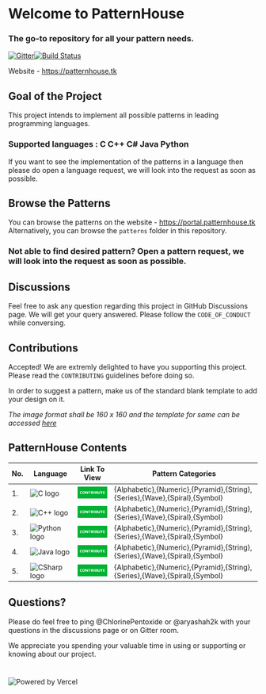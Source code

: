# Welcome to PatternHouse

### The go-to repository for all your pattern needs.
[![Gitter](https://badges.gitter.im/Printing-Pattern-Programs/WebAppDiscussion.svg)](https://gitter.im/Printing-Pattern-Programs/WebAppDiscussion?utm_source=badge&utm_medium=badge&utm_campaign=pr-badge)[![Build Status](https://patternhouse.semaphoreci.com/badges/guidelines/branches/master.svg?style=shields)](https://patternhouse.semaphoreci.com/projects/guidelines)

Website - https://patternhouse.tk

## Goal of the Project
This project intends to implement all possible patterns in leading programming languages. 

### Supported languages : C C++ C# Java Python
If you want to see the implementation of the patterns in a language then please do open a language request, we will look into the request
as soon as possible.

## Browse the Patterns
You can browse the patterns on the website - https://portal.patternhouse.tk
Alternatively, you can browse the `` patterns `` folder in this repository.
### Not able to find desired pattern? Open a pattern request, we will look into the request as soon as possible.

## Discussions
Feel free to ask any question regarding this project in GitHub Discussions page. We will get your query answered. Please follow the ``CODE_OF_CONDUCT`` 
while conversing.

## Contributions
Accepted! We are extremly delighted to have you supporting this project. Please read the ``CONTRIBUTING`` guidelines before doing so.

In order to suggest a pattern, make us of the standard blank template to add your design on it.

*The image format shall be 160 x 160 and the template for same can be accessed <a href="https://github.com/PatternHouse/guidelines/blob/main/patterns/Blank%20Template.png">here</a>*

## PatternHouse Contents

|No.|Language|Link To View|Pattern Categories|
|---|--------|------------|------------------|
|1.|![C logo](https://github.com/aryashah2k/Printing-Pattern-Programs/blob/main/assets/c.png)|<a href="https://github.com/PatternHouse/C-PatternHouse"><img align="" alt="CLang" width="80px" src="https://github.com/PatternHouse/Join_PatternHouse/blob/main/assets/contribute-button.png" /></a>|{Alphabetic},{Numeric},{Pyramid},{String},{Series},{Wave},{Spiral},{Symbol}|
|2.|![C++ logo](https://github.com/aryashah2k/Printing-Pattern-Programs/blob/main/assets/cpp.png)|<a href="https://github.com/PatternHouse/CPlusplus-PatternHouse"><img align="" alt="C++" width="80px" src="https://github.com/PatternHouse/Join_PatternHouse/blob/main/assets/contribute-button.png" /></a>|{Alphabetic},{Numeric},{Pyramid},{String},{Series},{Wave},{Spiral},{Symbol}|
|3.|![Python logo](https://github.com/aryashah2k/Printing-Pattern-Programs/blob/main/assets/python.png)|<a href="https://github.com/PatternHouse/Python-PatternHouse"><img align="" alt="Python" width="80px" src="https://github.com/PatternHouse/Join_PatternHouse/blob/main/assets/contribute-button.png" /></a>|{Alphabetic},{Numeric},{Pyramid},{String},{Series},{Wave},{Spiral},{Symbol}|
|4.|![Java logo](https://github.com/aryashah2k/Printing-Pattern-Programs/blob/main/assets/java.png)|<a href="https://github.com/PatternHouse/Java-PatternHouse"><img align="" alt="Java" width="80px" src="https://github.com/PatternHouse/Join_PatternHouse/blob/main/assets/contribute-button.png" /></a>|{Alphabetic},{Numeric},{Pyramid},{String},{Series},{Wave},{Spiral},{Symbol}|
|5.|![CSharp logo](https://github.com/aryashah2k/Printing-Pattern-Programs/blob/main/assets/csharp.png)|<a href="https://github.com/PatternHouse/CSharp-PatternHouse"><img align="" alt="C#" width="80px" src="https://github.com/PatternHouse/Join_PatternHouse/blob/main/assets/contribute-button.png" /></a>|{Alphabetic},{Numeric},{Pyramid},{String},{Series},{Wave},{Spiral},{Symbol}|


## Questions?
Please do feel free to ping @ChlorinePentoxide or @aryashah2k with your questions in the discussions page or on Gitter room.

We appreciate you spending your valuable time in using or supporting or knowing about our project.

#
![Powered by Vercel](https://cdn.patternhouse.tk/img/powered-by-vercel.svg)
